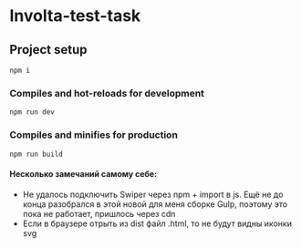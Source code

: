 # Involta-test-task
## Project setup
```
npm i
```
### Compiles and hot-reloads for development
```
npm run dev
```
### Compiles and minifies for production
```
npm run build
```
#### Несколько замечаний самому себе:
- Не удалось подключить Swiper через npm + import в js. Ещё не до конца разобрался в этой новой для меня сборке Gulp, поэтому это пока не работает, пришлось через cdn
- Если в браузере отрыть из dist файл .html, то не будут видны иконки svg
